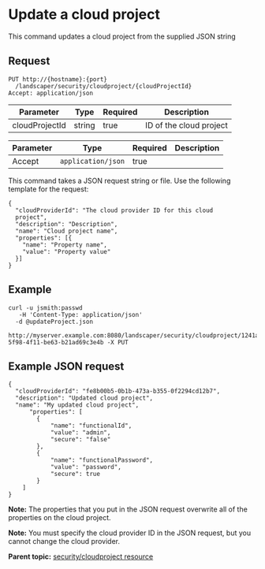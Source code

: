 # Update a cloud project

This command updates a cloud project from the supplied JSON string

## Request

```
PUT http://{hostname}:{port}
  /landscaper/security/cloudproject/{cloudProjectId}
Accept: application/json

```

|Parameter|Type|Required|Description|
|---------|----|--------|-----------|
|cloudProjectId|string|true|ID of the cloud project|

|Parameter|Type|Required|Description|
|---------|----|--------|-----------|
|Accept|`application/json`|true| |

This command takes a JSON request string or file. Use the following template for the request:

```
{
  "cloudProviderId": "The cloud provider ID for this cloud 
  project",
  "description": "Description",
  "name": "Cloud project name",
  "properties": [{
    "name": "Property name",
    "value": "Property value"
  }]
}

```

## Example

```
curl -u jsmith:passwd 
   -H 'Content-Type: application/json'
  -d @updateProject.json
  http://myserver.example.com:8080/landscaper/security/cloudproject/1241aa10-5f98-4f11-be63-b21ad69c3e4b -X PUT
```

## Example JSON request

```
{
  "cloudProviderId": "fe8b00b5-0b1b-473a-b355-0f2294cd12b7",
  "description": "Updated cloud project",
  "name": "My updated cloud project",
      "properties": [
        {
            "name": "functionalId",
            "value": "admin",
            "secure": "false"
        },
        {
            "name": "functionalPassword",
            "value": "password",
            "secure": true
        }
    ]
}
```

**Note:** The properties that you put in the JSON request overwrite all of the properties on the cloud project.

**Note:** You must specify the cloud provider ID in the JSON request, but you cannot change the cloud provider.

**Parent topic:** [security/cloudproject resource](../../com.edt.api.doc/topics/security_cloudproject_.md)

